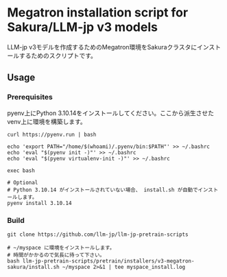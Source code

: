 # Megatron installation script for Sakura/LLM-jp v3 models

LLM-jp v3モデルを作成するためのMegatron環境をSakuraクラスタにインストールするためのスクリプトです。

## Usage

### Prerequisites

pyenv上にPython 3.10.14をインストールしてください。ここから派生させたvenv上に環境を構築します。

```shell
curl https://pyenv.run | bash

echo 'export PATH="/home/$(whoami)/.pyenv/bin:$PATH"' >> ~/.bashrc
echo 'eval "$(pyenv init -)"' >> ~/.bashrc
echo 'eval "$(pyenv virtualenv-init -)"' >> ~/.bashrc

exec bash

# Optional
# Python 3.10.14 がインストールされていない場合、 install.sh が自動でインストールします。
pyenv install 3.10.14
```

### Build

```shell
git clone https://github.com/llm-jp/llm-jp-pretrain-scripts

# ~/myspace に環境をインストールします。
# 時間がかかるので気長に待って下さい。
bash llm-jp-pretrain-scripts/pretrain/installers/v3-megatron-sakura/install.sh ~/myspace 2>&1 | tee myspace_install.log
```

